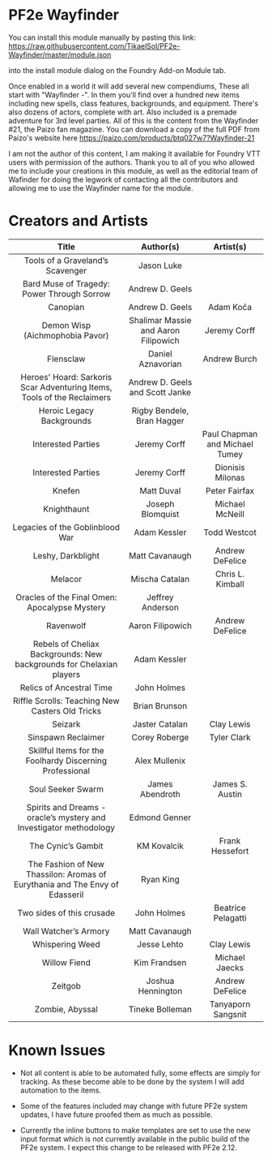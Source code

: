 # PF2e Wayfinder

You can install this module manually by pasting this link: https://raw.githubusercontent.com/TikaelSol/PF2e-Wayfinder/master/module.json

into the install module dialog on the Foundry Add-on Module tab.

Once enabled in a world it will add several new compendiums, These all start with "Wayfinder -".  In them you'll find over a hundred new items including new spells, class features, backgrounds, and equipment.  There's also dozens of actors, complete with art.  Also included is a premade adventure for 3rd level parties.  All of this is the content from the Wayfinder #21, the Paizo fan magazine.  You can download a copy of the full PDF from Paizo's website here https://paizo.com/products/btq027w7?Wayfinder-21

I am not the author of this content, I am making it available for Foundry VTT users with permission of the authors.  Thank you to all of you who allowed me to include your creations in this module, as well as the editorial team of Wafinder for doing the legwork of contacting all the contributors and allowing me to use the Wayfinder name for the module.

# Creators and Artists

|                                     Title                                    |               Author(s)              |            Artist(s)           |
|:----------------------------------------------------------------------------:|:------------------------------------:|:------------------------------:|
| Tools of a Graveland’s Scavenger                                             | Jason Luke                           |                                |
| Bard Muse of Tragedy: Power Through Sorrow                                   | Andrew D. Geels                      |                                |
| Canopian                                                                     | Andrew D. Geels                      | Adam Koča                      |
| Demon Wisp (Aichmophobia Pavor)                                              | Shalimar Massie and Aaron Filipowich | Jeremy Corff                   |
| Flensclaw                                                                    | Daniel Aznavorian                    | Andrew Burch                   |
| Heroes' Hoard: Sarkoris Scar Adventuring Items, Tools of the Reclaimers      | Andrew D. Geels and Scott Janke      |                                |
| Heroic Legacy Backgrounds                                                    | Rigby Bendele, Bran Hagger           |                                |
| Interested Parties                                                           | Jeremy Corff                         | Paul Chapman and Michael Tumey |
| Interested Parties                                                           | Jeremy Corff                         | Dionisis Milonas               |
| Knefen                                                                       | Matt Duval                           | Peter Fairfax                  |
| Knighthaunt                                                                  | Joseph Blomquist                     | Michael McNeill                |
| Legacies of the Goblinblood War                                              | Adam Kessler                         | Todd Westcot                   |
| Leshy, Darkblight                                                            | Matt Cavanaugh                       | Andrew DeFelice                |
| Melacor                                                                      | Mischa Catalan                       | Chris L. Kimball               |
| Oracles of the Final Omen: Apocalypse   Mystery                              | Jeffrey Anderson                     |                                |
| Ravenwolf                                                                    | Aaron Filipowich                     | Andrew DeFelice                |
| Rebels of Cheliax Backgrounds: New backgrounds for Chelaxian players         | Adam Kessler                         |                                |
| Relics of Ancestral Time                                                     | John Holmes                          |                                |
| Riffle Scrolls: Teaching New Casters Old Tricks                              | Brian Brunson                        |                                |
| Seizark                                                                      | Jaster Catalan                       | Clay Lewis                     |
| Sinspawn Reclaimer                                                           | Corey Roberge                        | Tyler Clark                    |
| Skillful Items for the Foolhardy Discerning Professional                     | Alex Mullenix                        |                                |
| Soul Seeker Swarm                                                            | James Abendroth                      | James S. Austin                |
| Spirits and Dreams - oracle’s mystery and Investigator methodology           | Edmond Genner                        |                                |
| The Cynic’s Gambit                                                           | KM Kovalcik                          | Frank Hessefort                |
| The Fashion of New Thassilon: Aromas of Eurythania and The Envy of Edasseril | Ryan King                            |                                |
| Two sides of this crusade                                                    | John Holmes                          | Beatrice Pelagatti             |
| Wall Watcher’s Armory                                                        | Matt Cavanaugh                       |                                |
| Whispering Weed                                                              | Jesse Lehto                          | Clay Lewis                     |
| Willow Fiend                                                                 | Kim Frandsen                         | Michael Jaecks                 |
| Zeitgob                                                                      | Joshua Hennington                    | Andrew DeFelice                |
| Zombie, Abyssal                                                              | Tineke Bolleman                      | Tanyaporn Sangsnit             |


# Known Issues

- Not all content is able to be automated fully, some effects are simply for tracking.  As these become able to be done by the system I will add automation to the items.

- Some of the features included may change with future PF2e system updates, I have future proofed them as much as possible.

- Currently the inline buttons to make templates are set to use the new input format which is not currently available in the public build of the PF2e system.  I expect this change to be released with PF2e 2.12.
